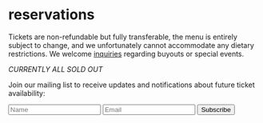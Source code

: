 # reservations
Tickets are non-refundable but fully transferable, the menu is entirely subject to change, and we unfortunately cannot accommodate any dietary restrictions. We welcome [inquiries](mailto:inquiries@pith.space) regarding buyouts or special events.

*CURRENTLY ALL SOLD OUT*      

<tito-widget event="pith/supper-club"></tito-widget>
Join our mailing list to receive updates and notifications about future ticket availability:
<form accept-charset="UTF-8" action="https://tickets.pith.space/pith/supper-club/interested_users" id="ms-sub-form" method="post" target="_blank">
	<input name="utf8" type="hidden" value="✓">
	<input name="authenticity_token" type="hidden" value="FCumfjNcXNgC/34KKuL4EFAxuBlvfFIMzU1LOGtwROs=">
	<input placeholder="Name" id="name" name="interested_user[name]" type="text">
    <input placeholder="Email" id="email" name="interested_user[email]" type="email">
    <input type="submit" name="commit" value="Subscribe" />
</form>
<p class="bottom_space">&nbsp;</p>
